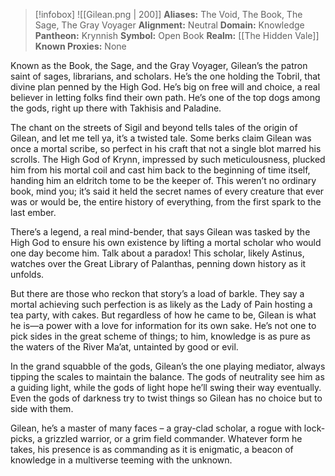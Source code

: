 > [!infobox]
> ![[Gilean.png | 200]]
>  **Aliases:** The Void, The Book, The Sage, The Gray Voyager
> **Alignment:** Neutral
> **Domain:** Knowledge
> **Pantheon:** Krynnish
> **Symbol:** Open Book
> **Realm:** [[The Hidden Vale]]
> **Known Proxies:** None

Known as the Book, the Sage, and the Gray Voyager, Gilean’s the patron saint of sages, librarians, and scholars. He’s the one holding the Tobril, that divine plan penned by the High God. He’s big on free will and choice, a real believer in letting folks find their own path. He’s one of the top dogs among the gods, right up there with Takhisis and Paladine.

The chant on the streets of Sigil and beyond tells tales of the origin of Gilean, and let me tell ya, it’s a twisted tale. Some berks claim Gilean was once a mortal scribe, so perfect in his craft that not a single blot marred his scrolls. The High God of Krynn, impressed by such meticulousness, plucked him from his mortal coil and cast him back to the beginning of time itself, handing him an eldritch tome to be the keeper of. This weren’t no ordinary book, mind you; it’s said it held the secret names of every creature that ever was or would be, the entire history of everything, from the first spark to the last ember.

There’s a legend, a real mind-bender, that says Gilean was tasked by the High God to ensure his own existence by lifting a mortal scholar who would one day become him. Talk about a paradox! This scholar, likely Astinus, watches over the Great Library of Palanthas, penning down history as it unfolds.

But there are those who reckon that story’s a load of barkle. They say a mortal achieving such perfection is as likely as the Lady of Pain hosting a tea party, with cakes. But regardless of how he came to be, Gilean is what he is—a power with a love for information for its own sake. He’s not one to pick sides in the great scheme of things; to him, knowledge is as pure as the waters of the River Ma’at, untainted by good or evil.

In the grand squabble of the gods, Gilean’s the one playing mediator, always tipping the scales to maintain the balance. The gods of neutrality see him as a guiding light, while the gods of light hope he’ll swing their way eventually. Even the gods of darkness try to twist things so Gilean has no choice but to side with them.

Gilean, he’s a master of many faces – a gray-clad scholar, a rogue with lock-picks, a grizzled warrior, or a grim field commander. Whatever form he takes, his presence is as commanding as it is enigmatic, a beacon of knowledge in a multiverse teeming with the unknown.
